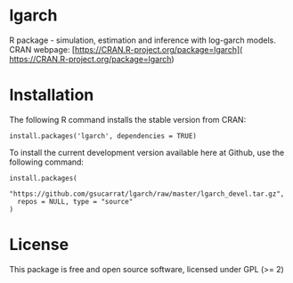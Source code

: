 # lgarch
R package - simulation, estimation and inference with log-garch models. CRAN webpage: [https://CRAN.R-project.org/package=lgarch]( https://CRAN.R-project.org/package=lgarch)

# Installation
The following R command installs the stable version from CRAN:

    install.packages('lgarch', dependencies = TRUE)

To install the current development version available here at Github, use the following command:

    install.packages(
      "https://github.com/gsucarrat/lgarch/raw/master/lgarch_devel.tar.gz",
      repos = NULL, type = "source"
    )
 
# License
This package is free and open source software, licensed under GPL (>= 2)

